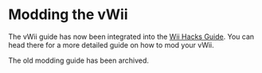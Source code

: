 # Modding the vWii

The vWii guide has now been integrated into the [Wii Hacks Guide](https://wii.hacks.guide/get-started). You can head there for a more detailed guide on how to mod your vWii.

The old modding guide has been archived.

